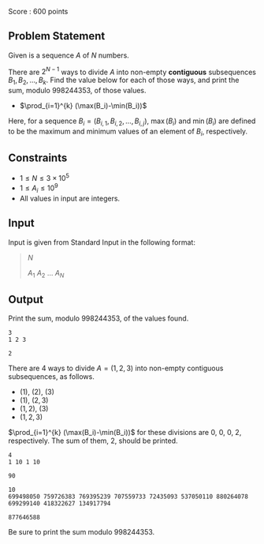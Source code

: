 Score : $600$ points

## Problem Statement

Given is a sequence $A$ of $N$ numbers.

There are $2^{N-1}$ ways to divide $A$ into non-empty **contiguous** subsequences $B_1,B_2,\ldots,B_k$. Find the value below for each of those ways, and print the sum, modulo $998244353$, of those values.

- $\prod_{i=1}^{k} (\max(B_i)-\min(B_i))$

Here, for a sequence $B_i=(B_{i,1},B_{i,2},\ldots,B_{i,j})$, $\max(B_i)$ and $\min(B_i)$ are defined to be the maximum and minimum values of an element of $B_i$, respectively.

## Constraints

- $1 \leq N \leq 3 \times 10^5$
- $1 \leq A_i \leq 10^9$
- All values in input are integers.

## Input

Input is given from Standard Input in the following format:

> $N$
> 
> $A_1$ $A_2$ $\ldots$ $A_N$

## Output

Print the sum, modulo $998244353$, of the values found.

```input1
3
1 2 3
```

```output1
2
```

There are $4$ ways to divide $A=(1,2,3)$ into non-empty contiguous subsequences, as follows.

- $(1)$, $(2)$, $(3)$
- $(1)$, $(2,3)$
- $(1,2)$, $(3)$
- $(1,2,3)$

$\prod_{i=1}^{k} (\max(B_i)-\min(B_i))$ for these divisions are $0$, $0$, $0$, $2$, respectively. The sum of them, $2$, should be printed.

```input2
4
1 10 1 10
```

```output2
90
```

```input3
10
699498050 759726383 769395239 707559733 72435093 537050110 880264078 699299140 418322627 134917794
```

```output3
877646588
```

Be sure to print the sum modulo $998244353$.